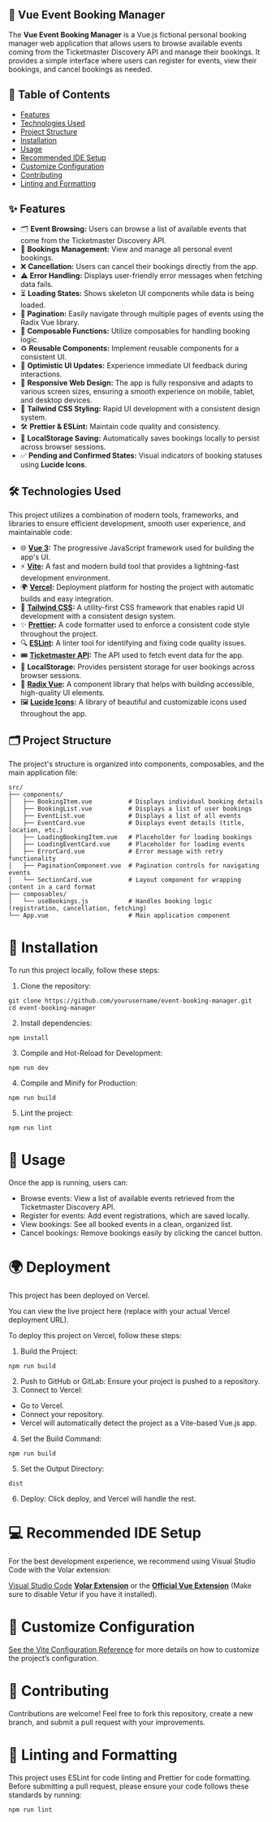 ## 📅 Vue Event Booking Manager

The **Vue Event Booking Manager** is a Vue.js fictional personal booking manager web application that allows users to browse available events coming from the Ticketmaster Discovery API and manage their bookings. It provides a simple interface where users can register for events, view their bookings, and cancel bookings as needed.

## 📖 Table of Contents

- [Features](#features)
- [Technologies Used](#technologies-used)
- [Project Structure](#project-structure)
- [Installation](#installation)
- [Usage](#usage)
- [Recommended IDE Setup](#recommended-ide-setup)
- [Customize Configuration](#customize-configuration)
- [Contributing](#contributing)
- [Linting and Formatting](#linting-and-formatting)

## ✨ Features

- 🗂️ **Event Browsing:** Users can browse a list of available events that come from the Ticketmaster Discovery API.
- 📝 **Bookings Management:** View and manage all personal event bookings.
- ❌ **Cancellation:** Users can cancel their bookings directly from the app.
- ⚠️ **Error Handling:** Displays user-friendly error messages when fetching data fails.
- ⏳ **Loading States:** Shows skeleton UI components while data is being loaded.
- 📄 **Pagination:** Easily navigate through multiple pages of events using the Radix Vue library.
- 🔧 **Composable Functions:** Utilize composables for handling booking logic.
- ♻️ **Reusable Components:** Implement reusable components for a consistent UI.
- 🚀 **Optimistic UI Updates:** Experience immediate UI feedback during interactions.
- 📱 **Responsive Web Design:** The app is fully responsive and adapts to various screen sizes, ensuring a smooth experience on mobile, tablet, and desktop devices.
- 🎨 **Tailwind CSS Styling:** Rapid UI development with a consistent design system.
- 🛠️ **Prettier & ESLint:** Maintain code quality and consistency.
- 💾 **LocalStorage Saving:** Automatically saves bookings locally to persist across browser sessions.
- ✅ **Pending and Confirmed States:** Visual indicators of booking statuses using **Lucide Icons**.

## 🛠️ Technologies Used

This project utilizes a combination of modern tools, frameworks, and libraries to ensure efficient development, smooth user experience, and maintainable code:

- 🌐 **[Vue 3](https://vuejs.org/):** The progressive JavaScript framework used for building the app's UI.
- ⚡ **[Vite](https://vitejs.dev/):** A fast and modern build tool that provides a lightning-fast development environment.
- 🌍 **[Vercel](https://vercel.com/):** Deployment platform for hosting the project with automatic builds and easy integration.
- 🎨 **[Tailwind CSS](https://tailwindcss.com/):** A utility-first CSS framework that enables rapid UI development with a consistent design system.
- ✨ **[Prettier](https://prettier.io/):** A code formatter used to enforce a consistent code style throughout the project.
- 🔍 **[ESLint](https://eslint.org/):** A linter tool for identifying and fixing code quality issues.
- 🎟️ **[Ticketmaster API](https://developer.ticketmaster.com/):** The API used to fetch event data for the app.
- 💾 **LocalStorage:** Provides persistent storage for user bookings across browser sessions.
- 🧩 **[Radix Vue](https://radix-vue.com/):** A component library that helps with building accessible, high-quality UI elements.
- 🖼️ **[Lucide Icons](https://lucide.dev/):** A library of beautiful and customizable icons used throughout the app.

## 🗂️ Project Structure

The project's structure is organized into components, composables, and the main application file:

```plaintext
src/
├── components/
│   ├── BookingItem.vue          # Displays individual booking details
│   ├── BookingList.vue          # Displays a list of user bookings
│   ├── EventList.vue            # Displays a list of all events
│   ├── EventCard.vue            # Displays event details (title, location, etc.)
│   ├── LoadingBookingItem.vue   # Placeholder for loading bookings
│   ├── LoadingEventCard.vue     # Placeholder for loading events
│   ├── ErrorCard.vue            # Error message with retry functionality
│   ├── PaginationComponent.vue  # Pagination controls for navigating events
│   └── SectionCard.vue          # Layout component for wrapping content in a card format
├── composables/
│   └── useBookings.js           # Handles booking logic (registration, cancellation, fetching)
└── App.vue                      # Main application component
```

# 🚀 Installation

To run this project locally, follow these steps:

1.	Clone the repository:
```ssh
git clone https://github.com/yourusername/event-booking-manager.git
cd event-booking-manager
```

2.	Install dependencies:
```ssh
npm install
```

3.	Compile and Hot-Reload for Development:
```ssh
npm run dev
```

4.	Compile and Minify for Production:
```ssh
npm run build
```

5.	Lint the project:
```ssh
npm run lint
```


# 🎯 Usage

Once the app is running, users can:

- Browse events: View a list of available events retrieved from the Ticketmaster Discovery API.
- Register for events: Add event registrations, which are saved locally.
- View bookings: See all booked events in a clean, organized list.
- Cancel bookings: Remove bookings easily by clicking the cancel button.

# 🌍 Deployment

This project has been deployed on Vercel.

You can view the live project here (replace with your actual Vercel deployment URL).

To deploy this project on Vercel, follow these steps:

1.	Build the Project:
```ssh
npm run build
```
2.	Push to GitHub or GitLab: Ensure your project is pushed to a repository.
3.	Connect to Vercel:
- Go to Vercel.
- Connect your repository.
- Vercel will automatically detect the project as a Vite-based Vue.js app.
4.	Set the Build Command:
```ssh
npm run build
```

5.	Set the Output Directory:
```ssh
dist
```
6.	Deploy: Click deploy, and Vercel will handle the rest.

# 💻 Recommended IDE Setup

For the best development experience, we recommend using Visual Studio Code with the Volar extension:

[Visual Studio Code](https://code.visualstudio.com/)
**[Volar Extension](https://marketplace.visualstudio.com/items?itemName=Vue.volar)** or the **[Official Vue Extension](https://marketplace.visualstudio.com/items?itemName=Vue.vscode-typescript-vue-plugin)** (Make sure to disable Vetur if you have it installed).

# 🔧 Customize Configuration

[See the Vite Configuration Reference](https://vitejs.dev/config/) for more details on how to customize the project’s configuration.

# 🤝 Contributing

Contributions are welcome! Feel free to fork this repository, create a new branch, and submit a pull request with your improvements.

# 🧹 Linting and Formatting

This project uses ESLint for code linting and Prettier for code formatting. Before submitting a pull request, please ensure your code follows these standards by running:
```ssh
npm run lint
```
